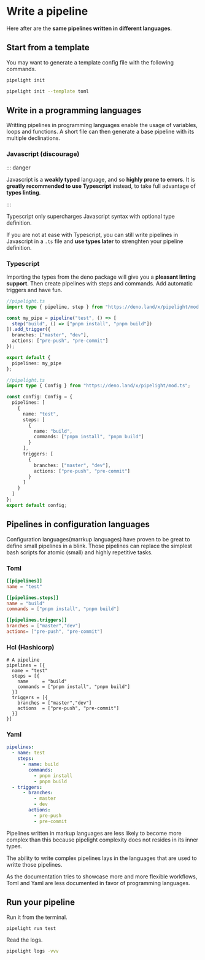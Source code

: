 <script setup lang="ts">
import { api } from "@utils/preferences.ts";
</script>

# Write a pipeline

Here after are the **same pipelines written in different languages**.

## Start from a template

You may want to generate a template config file with the following commands.

```sh
pipelight init
```

```sh
pipelight init --template toml
```

## Write in a programming languages

Writting pipelines in programming languages enable the usage of variables, loops
and functions. A short file can then generate a base pipeline with its multiple
declinations.

### Javascript (discourage)

::: danger

Javascript is a **weakly typed** language, and so **highly prone to errors**. It
is **greatly recommended to use Typescript** instead, to take full advantage of
**types linting**.

:::

Typescript only supercharges Javascript syntax with optional type definition.

If you are not at ease with Typescript, you can still write pipelines in
Javascript in a `.ts` file and **use types later** to strenghten your pipeline
definition.

### Typescript

Importing the types from the deno package will give you a **pleasant linting
support**. Then create pipelines with steps and commands. Add automatic triggers
and have fun.

<div v-if="api.compositions">

```ts
//pipelight.ts
import type { pipeline, step } from "https://deno.land/x/pipelight/mod.ts";

const my_pipe = pipeline("test", () => [
  step("build", () => ["pnpm install", "pnpm build"])
]).add_trigger({
  branches: ["master", "dev"],
  actions: ["pre-push", "pre-commit"]
});

export default {
  pipelines: my_pipe
};
```

</div>
<div v-else>

```ts
//pipelight.ts
import type { Config } from "https://deno.land/x/pipelight/mod.ts";

const config: Config = {
  pipelines: [
    {
      name: "test",
      steps: [
        {
          name: "build",
          commands: ["pnpm install", "pnpm build"]
        }
      ],
      triggers: [
        {
          branches: ["master", "dev"],
          actions: ["pre-push", "pre-commit"]
        }
      ]
    }
  ]
};
export default config;
```

</div>

## Pipelines in configuration languages

Configuration languages(marrkup languages) have proven to be great to define
small pipelines in a blink. Those pipelines can replace the simplest bash
scripts for atomic (small) and highly repetitive tasks.

### Toml

```toml
[[pipelines]]
name = "test"

[[pipelines.steps]]
name = "build"
commands = ["pnpm install", "pnpm build"]

[[pipelines.triggers]]
branches = ["master","dev"]
actions= ["pre-push", "pre-commit"]
```

### Hcl (Hashicorp)

```hcl
# A pipeline
pipelines = [{
  name = "test"
  steps = [{
    name     = "build"
    commands = ["pnpm install", "pnpm build"]
  }]
  triggers = [{
    branches = ["master","dev"]
    actions  = ["pre-push", "pre-commit"]
  }]
}]
```

### Yaml

```yml
pipelines:
  - name: test
    steps:
      - name: build
        commands:
          - pnpm install
          - pnpm build
  - triggers:
      - branches:
          - master
          - dev
        actions:
          - pre-push
          - pre-commit
```

Pipelines written in markup languages are less likely to become more complex
than this because pipelight complexity does not resides in its inner types.

The ability to write complex pipelines lays in the languages that are used to
writte those pipelines.

As the documentation tries to showcase more and more flexible workflows, Toml
and Yaml are less documented in favor of programming languages.

## Run your pipeline

Run it from the terminal.

```sh
pipelight run test
```

Read the logs.

```sh
pipelight logs -vvv
```
